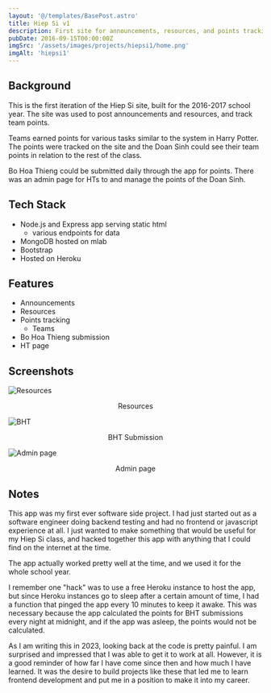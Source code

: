```yaml
---
layout: '@/templates/BasePost.astro'
title: Hiep Si v1
description: First site for announcements, resources, and points tracking for Don Bosco Hiep Si
pubDate: 2016-09-15T00:00:00Z
imgSrc: '/assets/images/projects/hiepsi1/home.png'
imgAlt: 'hiepsi1'
---
```


## Background

This is the first iteration of the Hiep Si site, built for the 2016-2017 school year. The site was used to post announcements and resources, and track team points. 

Teams earned points for various tasks similar to the system in Harry Potter. The points were tracked on the site and the Doan Sinh could see their team points in relation to the rest of the class. 

Bo Hoa Thieng could be submitted daily through the app for points. There was an admin page for HTs to and manage the points of the Doan Sinh.



## Tech Stack

- Node.js and Express app serving static html
  - various endpoints for data
- MongoDB hosted on mlab
- Bootstrap
- Hosted on Heroku


## Features

- Announcements
- Resources
- Points tracking
  - Teams
- Bo Hoa Thieng submission
- HT page

## Screenshots

![Resources](/assets/images/projects/hiepsi1/resources.png 'Resources')
<figcaption align="center">Resources</figcaption>
  
![BHT](/assets/images/projects/hiepsi1/bht.png 'BHT')
<figcaption align="center">BHT Submission</figcaption>

![Admin page](/assets/images/projects/hiepsi1/htpage.png 'Admin page')
<figcaption align="center">Admin page</figcaption>


## Notes

This app was my first ever software side project. I had just started out as a software engineer doing backend testing and had no frontend or javascript experience at all. I just wanted to make something that would be useful for my Hiep Si class, and hacked together this app with anything that I could find on the internet at the time. 

The app actually worked pretty well at the time, and we used it for the whole school year. 

I remember one "hack" was to use a free Heroku instance to host the app, but since Heroku instances go to sleep after a certain amount of time, I had a function that pinged the app every 10 minutes to keep it awake. This was necessary because the app calculated the points for BHT submissions every night at midnight, and if the app was asleep, the points would not be calculated. 

As I am writing this in 2023, looking back at the code is pretty painful. I am surprised and impressed that I was able to get it to work at all. However, it is a good reminder of how far I have come since then and how much I have learned. It was the desire to build projects like these that led me to learn frontend development and put me in a position to make it into my career.

